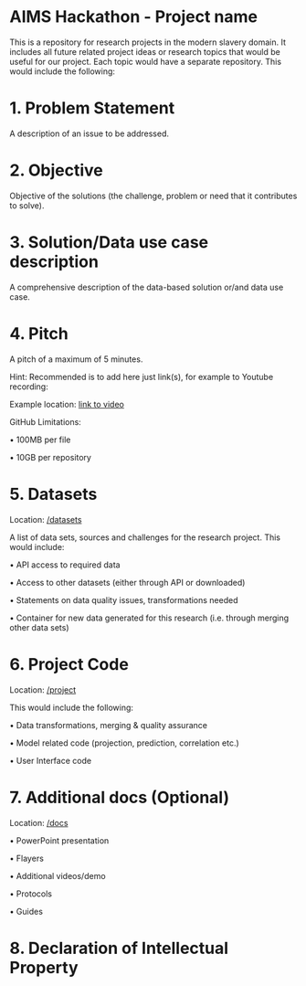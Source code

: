# AIMS Hackathon - Project name
This is a repository for research projects in the modern slavery domain. It includes all future related project ideas or research topics that would be useful for our project.
Each topic would have a separate repository. This would include the following:

# 1. Problem Statement
A description of an issue to be addressed.

# 2. Objective
Objective of the solutions (the challenge, problem or need that it contributes to solve).

# 3. Solution/Data use case description
A comprehensive description of the data-based solution or/and data use case.

# 4. Pitch
A pitch of a maximum of 5 minutes.

Hint: Recommended is to add here just link(s), for example to Youtube recording:

Example location: [link to video](https://www.youtube.com/watch?v=xUcB90b2HMs)

GitHub Limitations:

•	100MB per file

•	10GB per repository

# 5. Datasets
Location: [/datasets](https://github.com/AIMSHackathon/Project-Sample/blob/6e5c024af04d7d16894ea8645e07937490d9f61b/Datasets)

A list of data sets, sources and challenges for the research project. This would include:

•	API access to required data

•	Access to other datasets (either through API or downloaded)

•	Statements on data quality issues, transformations needed

•	Container for new data generated for this research (i.e. through merging other data sets)

# 6. Project Code
Location: [/project](https://github.com/AIMSHackathon/Project-Sample/blob/9f39069c1b6c551b7eb475debb4cc6e7210d6789/project%20code)

This would include the following:

•	Data transformations, merging & quality assurance

•	Model related code (projection, prediction, correlation etc.)

•	User Interface code

# 7. Additional docs (Optional)
Location: [/docs](https://github.com/AIMSHackathon/Project-Sample/blob/f9666f3dfaa83e797cbb3ffc3313ec4042e4a1ef/Docs)

•	PowerPoint presentation

•	Flayers

•	Additional videos/demo

•	Protocols

•	Guides

# 8. Declaration of Intellectual Property
